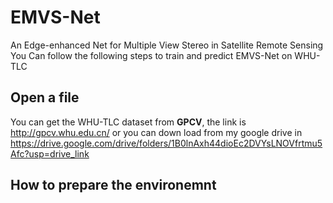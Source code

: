 # EMVS-Net

An Edge-enhanced Net for Multiple View Stereo in Satellite Remote Sensing You Can follow the following steps to train and predict EMVS-Net on WHU-TLC

## Open a file

You can get the WHU-TLC dataset from **GPCV**, the link is http://gpcv.whu.edu.cn/ or you can down load from my google drive in https://drive.google.com/drive/folders/1B0lnAxh44dioEc2DVYsLNOVfrtmu5Afc?usp=drive_link

## How to prepare the environemnt

